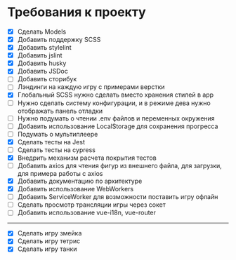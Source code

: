 # Требования к проекту

- [x] Сделать Models
- [x] Добавить поддержку SCSS
- [x] Добавить stylelint
- [x] Добавить jslint
- [x] Добавить husky
- [x] Добавить JSDoc
- [ ] Добавить сторибук
- [ ] Лэндинги на каждую игру с примерами верстки
- [x] Глобальный SCSS нужно сделать вместо хранения стилей в app
- [ ] Нужно сделать систему конфигурации, и в режиме дева нужно отображать панель отладки
- [ ] Нужно подумать о чтении .env файлов и переменных окружения
- [ ] Добавить использование LocalStorage для сохранения прогресса
- [ ] Подумать о мультиплеере
- [x] Сделать тесты на Jest
- [ ] Сделать тесты на cypress
- [x] Внедрить механизм расчета покрытия тестов
- [ ] Добавить axios для чтения фигур из внешнего файла, для загрузки, для примера работы с axios
- [x] Добавить документацию по архитектуре
- [x] Добавить использование WebWorkers
- [ ] Добавить ServiceWorker для возможности поставить игру офлайн
- [ ] Сделать просмотр трансляции игры через сокет
- [ ] Добавить использование vue-i18n, vue-router

---

- [x] Сделать игру змейка
- [x] Сделать игру тетрис
- [x] Сделать игру танки
